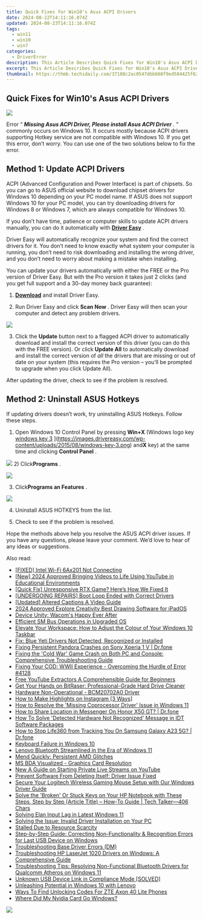 ```yaml
---
title: Quick Fixes for Win10's Asus ACPI Drivers
date: 2024-08-22T14:11:16.074Z
updated: 2024-08-23T14:11:16.074Z
tags:
  - win11
  - win10
  - win7
categories:
  - DriverError
description: This Article Describes Quick Fixes for Win10's Asus ACPI Drivers
excerpt: This Article Describes Quick Fixes for Win10's Asus ACPI Drivers
thumbnail: https://thmb.techidaily.com/37188c2ac0547dbb668f9ed584425f62c5411d081b5606c8c487c2ccf4f6d577.jpg
---
```


## Quick Fixes for Win10's Asus ACPI Drivers

![](https://images.drivereasy.com/wp-content/uploads/2016/05/img_57357e4fb7a0b.png)

 Error “ _**Missing Asus ACPI Driver, Please install Asus ACPI Driver** ._ ” commonly occurs on Windows 10\. It occurs mostly because ACPI drivers supporting Hotkey service are not compatible with Windows 10\. If you get this error, don’t worry. You can use one of the two solutions below to fix the error.

## **Method 1: Update ACPI Drivers**

 ACPI (Advanced Configuration and Power Interface) is part of chipsets. So you can go to ASUS official website to download chipset drivers for Windows 10 depending on your PC model name. If ASUS does not support Windows 10 for your PC model, you can try downloading drivers for Windows 8 or Windows 7, which are always compatible for Windows 10\.

 If you don’t have time, patience or computer skills to update ACPI drivers manually, you can do it automatically with **[Driver Easy](https://tools.techidaily.com/drivereasy/download/)**  .

 Driver Easy will automatically recognize your system and find the correct drivers for it. You don’t need to know exactly what system your computer is running, you don’t need to risk downloading and installing the wrong driver, and you don’t need to worry about making a mistake when installing.

 You can update your drivers automatically with either the FREE or the Pro version of Driver Easy. But with the Pro version it takes just 2 clicks (and you get full support and a 30-day money back guarantee):

 1) **[Download](https://tools.techidaily.com/drivereasy/download/)**   and install Driver Easy.

 2) Run Driver Easy and click **Scan Now** . Driver Easy will then scan your computer and detect any problem drivers.

![](https://images.drivereasy.com/wp-content/uploads/2023/03/Driver-Easy-download-needed-1200x900.jpg)

 3) Click the **Update** button next to a flagged ACPI driver to automatically download and install the correct version of this driver (you can do this with the FREE version). Or click **Update All**  to automatically download and install the correct version of _all_   the drivers that are missing or out of date on your system (this requires the Pro version – you’ll be prompted to upgrade when you click Update All).

After updating the driver, check to see if the problem is resolved.

## **Method 2: Uninstall ASUS Hotkeys**

 If updating drivers doesn’t work, try uninstalling ASUS Hotkeys. Follow these steps.  

 1) Open Windows 10 Control Panel by pressing **Win+X** (Windows logo key [windows key 3](https://images.drivereasy.com/wp-content/uploads/2015/08/windows-key-3.png) ](https://images.drivereasy.com/wp-content/uploads/2015/08/windows-key-3.png) and**X** key) at the same time and clicking **Control Panel** .

![](https://images.drivereasy.com/wp-content/uploads/2018/02/img_5a7aae54a46ec.png) [](https://images.drivereasy.com/wp-content/uploads/2015/08/18.png)
 2) Click**Programs** .

![](https://images.drivereasy.com/wp-content/uploads/2018/02/img_5a7aae706a8e7.jpg)

 3) Click**Programs an Features** .

![](https://images.drivereasy.com/wp-content/uploads/2018/02/img_5a7aaef12b8d9.jpg)

4) Uninstall ASUS HOTKEYS from the list.

5) Check to see if the problem is resolved.

 Hope the methods above help you resolve the ASUS ACPI driver issues. If you have any questions, please leave your comment. We’d love to hear of any ideas or suggestions.

<ins class="adsbygoogle"
     style="display:block"
     data-ad-format="autorelaxed"
     data-ad-client="ca-pub-7571918770474297"
     data-ad-slot="1223367746"></ins>



<ins class="adsbygoogle"
     style="display:block"
     data-ad-client="ca-pub-7571918770474297"
     data-ad-slot="8358498916"
     data-ad-format="auto"
     data-full-width-responsive="true"></ins>

<span class="atpl-alsoreadstyle">Also read:</span>
<div><ul>
<li><a href="https://driver-error.techidaily.com/fixed-intel-wi-fi-6ax201-not-connecting/"><u>[FIXED] Intel Wi-Fi 6Ax201 Not Connecting</u></a></li>
<li><a href="https://facebook-video-footage.techidaily.com/new-2024-approved-bringing-videos-to-life-using-youtube-in-educational-environments/"><u>[New] 2024 Approved  Bringing Videos to Life  Using YouTube in Educational Environments</u></a></li>
<li><a href="https://driver-error.techidaily.com/quick-fix-unresponsive-rtx-game-heres-how-we-fixed-it/"><u>[Quick Fix] Unresponsive RTX Game? Here’s How We Fixed It</u></a></li>
<li><a href="https://driver-error.techidaily.com/undergoing-repairs-boot-loop-ended-with-correct-drivers/"><u>[UNDERGOING REPAIRS] Boot Loop Ended with Correct Drivers</u></a></li>
<li><a href="https://extra-tips.techidaily.com/updated-altered-captions-a-video-guide/"><u>[Updated] Altered Captions  A Video Guide</u></a></li>
<li><a href="https://some-knowledge.techidaily.com/2024-approved-explore-creativity-best-drawing-software-for-ipados/"><u>2024 Approved  Explore Creativity  Best Drawing Software for iPadOS</u></a></li>
<li><a href="https://driver-error.techidaily.com/device-unity-wacoms-happy-ever-after/"><u>Device Unity: Wacom's Happy Ever After</u></a></li>
<li><a href="https://driver-error.techidaily.com/efficient-sm-bus-operations-in-upgraded-os/"><u>Efficient SM Bus Operations in Upgraded OS</u></a></li>
<li><a href="https://techno-recovery.techidaily.com/elevate-your-workspace-how-to-adjust-the-colour-of-your-windows-10-taskbar/"><u>Elevate Your Workspace: How to Adjust the Colour of Your Windows 10 Taskbar</u></a></li>
<li><a href="https://driver-error.techidaily.com/fix-blue-yeti-drivers-not-detected-recognized-or-installed/"><u>Fix: Blue Yeti Drivers Not Detected, Recognized or Installed</u></a></li>
<li><a href="https://howto.techidaily.com/fixing-persistent-pandora-crashes-on-sony-xperia-1-v-drfone-by-drfone-fix-android-problems-fix-android-problems/"><u>Fixing Persistent Pandora Crashes on Sony Xperia 1 V | Dr.fone</u></a></li>
<li><a href="https://program-issues.techidaily.com/fixing-the-cold-war-game-crash-on-both-pc-and-console-comprehensive-troubleshooting-guide/"><u>Fixing the 'Cold War' Game Crash on Both PC and Console: Comprehensive Troubleshooting Guide</u></a></li>
<li><a href="https://instagram-videos.techidaily.com/fixing-your-cod-wwii-experience-overcoming-the-hurdle-of-error-4128/"><u>Fixing Your COD: WWII Experience - Overcoming the Hurdle of Error #4128</u></a></li>
<li><a href="https://youtube-clips.techidaily.com/free-youtube-extractors-a-comprehensible-guide-for-beginners/"><u>Free YouTube Extractors  A Comprehensible Guide for Beginners</u></a></li>
<li><a href="https://driver-error.techidaily.com/get-your-hands-on-bitraser-professional-grade-hard-drive-cleaner/"><u>Get Your Hands on BitRaser: Professional-Grade Hard Drive Cleaner</u></a></li>
<li><a href="https://driver-error.techidaily.com/hardware-non-operational-bcm20702a0-driver/"><u>Hardware Non-Operational - BCM20702A0 Driver</u></a></li>
<li><a href="https://instagram-videos.techidaily.com/how-to-make-highlights-on-instagram-3-ways/"><u>How to Make Highlights on Instagram [3 Ways]</u></a></li>
<li><a href="https://driver-error.techidaily.com/how-to-resolve-the-missing-coprocessor-driver-issue-in-windows-11/"><u>How to Resolve the 'Missing Coprocessor Driver' Issue in Windows 11</u></a></li>
<li><a href="https://fake-location.techidaily.com/how-to-share-location-in-messenger-on-honor-x50-gt-drfone-by-drfone-virtual-android/"><u>How to Share Location in Messenger On Honor X50 GT? | Dr.fone</u></a></li>
<li><a href="https://driver-error.techidaily.com/how-to-solve-detected-hardware-not-recognized-message-in-idt-software-packages/"><u>How To Solve 'Detected Hardware Not Recognized' Message in IDT Software Packages</u></a></li>
<li><a href="https://fix-guide.techidaily.com/how-to-stop-life360-from-tracking-you-on-samsung-galaxy-a23-5g-drfone-by-drfone-virtual-android/"><u>How to Stop Life360 from Tracking You On Samsung Galaxy A23 5G? | Dr.fone</u></a></li>
<li><a href="https://driver-error.techidaily.com/keyboard-failure-in-windows-10/"><u>Keyboard Failure in Windows 10</u></a></li>
<li><a href="https://driver-error.techidaily.com/lenovo-bluetooth-streamlined-in-the-era-of-windows-11/"><u>Lenovo Bluetooth Streamlined in the Era of Windows 11</u></a></li>
<li><a href="https://driver-error.techidaily.com/mend-quickly-persistent-amd-glitches/"><u>Mend Quickly: Persistent AMD Glitches</u></a></li>
<li><a href="https://driver-error.techidaily.com/ms-bda-visualized-graphics-card-resolution/"><u>MS BDA Visualized - Graphics Card Resolution</u></a></li>
<li><a href="https://ai-live-streaming.techidaily.com/new-a-guide-on-starting-private-live-streams-on-youtube/"><u>New A Guide on Starting Private Live Streams on YouTube</u></a></li>
<li><a href="https://driver-error.techidaily.com/prevent-software-from-deleting-itself-driver-issue-fixed/"><u>Prevent Software From Deleting Itself: Driver Issue Fixed</u></a></li>
<li><a href="https://hardware-help.techidaily.com/secure-your-logitech-wireless-gaming-mouse-setup-with-our-windows-driver-guide/"><u>Secure Your Logitech Wireless Gaming Mouse Setup with Our Windows Driver Guide</u></a></li>
<li><a href="https://driver-error.techidaily.com/solve-the-broken-or-stuck-keys-on-your-hp-notebook-with-these-steps-step-by-step-article-title-how-to-guide-tech-talker406-chars/"><u>Solve the 'Broken' Or Stuck Keys on Your HP Notebook with These Steps, Step by Step (Article Title) – How-To Guide | Tech Talker—406 Chars</u></a></li>
<li><a href="https://driver-error.techidaily.com/solving-elan-input-lag-in-latest-windows-11/"><u>Solving Elan Input Lag in Latest Windows 11</u></a></li>
<li><a href="https://driver-error.techidaily.com/solving-the-issue-invalid-driver-installation-on-your-pc/"><u>Solving the Issue: Invalid Driver Installation on Your PC</u></a></li>
<li><a href="https://driver-error.techidaily.com/stalled-due-to-resource-scarcity/"><u>Stalled Due to Resource Scarcity</u></a></li>
<li><a href="https://driver-error.techidaily.com/step-by-step-guide-correcting-non-functionality-and-recognition-errors-for-last-usb-device-on-windows/"><u>Step-by-Step Guide: Correcting Non-Functionality & Recognition Errors for Last USB Device on Windows</u></a></li>
<li><a href="https://driver-error.techidaily.com/troubleshooting-base-driver-errors-dm/"><u>Troubleshooting Base Driver Errors (DM)</u></a></li>
<li><a href="https://win-amazing.techidaily.com/troubleshooting-hp-laserjet-1020-drivers-on-windows-a-comprehensive-guide/"><u>Troubleshooting HP LaserJet 1020 Drivers on Windows: A Comprehensive Guide</u></a></li>
<li><a href="https://driver-error.techidaily.com/troubleshooting-tips-resolving-non-functional-bluetooth-drivers-for-qualcomm-atheros-on-windows-11/"><u>Troubleshooting Tips: Resolving Non-Functional Bluetooth Drivers for Qualcomm Atheros on Windows 11</u></a></li>
<li><a href="https://driver-error.techidaily.com/unknown-usb-device-link-in-compliance-mode-solved/"><u>Unknown USB Device Link in Compliance Mode [SOLVED]</u></a></li>
<li><a href="https://driver-error.techidaily.com/unleashing-potential-in-windows-10-with-lenovo/"><u>Unleashing Potential in Windows 10 with Lenovo</u></a></li>
<li><a href="https://sim-unlock.techidaily.com/ways-to-find-unlocking-codes-for-zte-axon-40-lite-phones-by-drfone-android/"><u>Ways To Find Unlocking Codes For ZTE Axon 40 Lite Phones</u></a></li>
<li><a href="https://driver-error.techidaily.com/where-did-my-nvidia-card-go-windows/"><u>Where Did My Nvidia Card Go Windows?</u></a></li>
</ul></div>

<!-- affiliate ads begin -->
<a href="https://secure.2checkout.com/order/checkout.php?PRODS=3546200&QTY=1&AFFILIATE=108875&CART=1"><img src="http://www.binteko.com/sites/default/files/banner01_468x60a.gif" border="0"></a>
<!-- affiliate ads end -->
